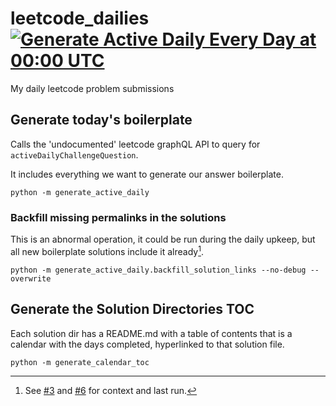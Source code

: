 # leetcode_dailies [![Generate Active Daily Every Day at 00:00 UTC](https://github.com/yyolk/leetcode_dailies/actions/workflows/generate_active_daily.yml/badge.svg)](https://github.com/yyolk/leetcode_dailies/actions/workflows/generate_active_daily.yml)
My daily leetcode problem submissions


## Generate today's boilerplate

Calls the 'undocumented' leetcode graphQL API to query for `activeDailyChallengeQuestion`.

It includes everything we want to generate our answer boilerplate.

```
python -m generate_active_daily
```

### Backfill missing permalinks in the solutions

This is an abnormal operation, it could be run during the daily upkeep, but all new boilerplate solutions include it already[^1].

```
python -m generate_active_daily.backfill_solution_links --no-debug --overwrite
```

## Generate the Solution Directories TOC

Each solution dir has a README.md with a table of contents that is a calendar with the days completed, hyperlinked to that solution file.

```
python -m generate_calendar_toc
```


[^1]: See [#3](https://github.com/yyolk/leetcode_dailies/pull/3) 
  and [#6](https://github.com/yyolk/leetcode_dailies/issues/6)
  for context and last run.
